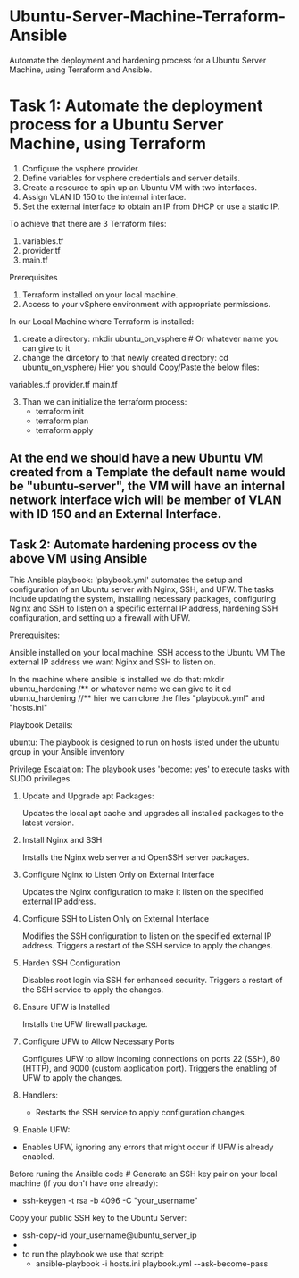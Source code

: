 # Ubuntu-Server-Machine-Terraform-Ansible
Automate the deployment and hardening process for a Ubuntu Server Machine, using Terraform and Ansible.

# Task 1: Automate the deployment process for a Ubuntu Server Machine, using Terraform

1. Configure the vsphere provider.
2. Define variables for vsphere credentials and server details.
3. Create a resource to spin up an Ubuntu VM with two interfaces.
4. Assign VLAN ID 150 to the internal interface.
5. Set the external interface to obtain an IP from DHCP or use a static IP.

To achieve that there are 3 Terraform files:
 1. variables.tf
 2. provider.tf
 3. main.tf

Prerequisites

1. Terraform installed on your local machine.
2. Access to your vSphere environment with appropriate permissions.

In our Local Machine where Terraform is installed:
1. create a directory:
     mkdir ubuntu_on_vsphere # Or whatever name you can give to it
2. change the dircetory to that newly created directory:
    cd ubuntu_on_vsphere/ Hier you should Copy/Paste the below files: 
 
 variables.tf
 provider.tf
 main.tf


3. Than we can initialize the terraform process:
    - terraform init
    - terraform plan
    - terraform apply
      
At the end we should have a new Ubuntu VM created from a Template the default name would be "ubuntu-server", the VM will have an internal network interface wich will be member of VLAN with ID 150 and an External Interface.
------------------------
Task 2: Automate hardening process ov the above VM using Ansible
-----------------------------------------------------------------
This Ansible playbook: 'playbook.yml' automates the setup and configuration of an Ubuntu server with Nginx, SSH, and UFW. The tasks include updating the system, 
installing necessary packages, configuring Nginx and SSH to listen on a specific external IP address, hardening SSH configuration, and setting up a firewall with UFW.

Prerequisites:

Ansible installed on your local machine.
SSH access to the Ubuntu VM
The external IP address we want Nginx and SSH to listen on.

In the machine where ansible is installed we do that:
 mkdir ubuntu_hardening /** or whatever name we can give to it
 cd ubuntu_hardening //** hier we can clone the files "playbook.yml" and "hosts.ini"

Playbook Details:

ubuntu: The playbook is designed to run on hosts listed under the ubuntu group in your Ansible inventory

Privilege Escalation:
The playbook uses 'become: yes' to execute tasks with SUDO privileges.

1. Update and Upgrade apt Packages:

   Updates the local apt cache and upgrades all installed packages to the latest version.

2. Install Nginx and SSH

   Installs the Nginx web server and OpenSSH server packages.

3. Configure Nginx to Listen Only on External Interface

   Updates the Nginx configuration to make it listen on the specified external IP address.

4. Configure SSH to Listen Only on External Interface

    Modifies the SSH configuration to listen on the specified external IP address.
    Triggers a restart of the SSH service to apply the changes.

5. Harden SSH Configuration

   Disables root login via SSH for enhanced security.
   Triggers a restart of the SSH service to apply the changes.

6. Ensure UFW is Installed

   Installs the UFW firewall package.

7. Configure UFW to Allow Necessary Ports

    Configures UFW to allow incoming connections on ports 22 (SSH), 80 (HTTP), and 9000 (custom application port).
    Triggers the enabling of UFW to apply the changes.

8. Handlers:
   - Restarts the SSH service to apply configuration changes.

9. Enable UFW:
  - Enables UFW, ignoring any errors that might occur if UFW is already enabled.
  
Before runing the Ansible code # Generate an SSH key pair on your local machine (if you don't have one already):
 - ssh-keygen -t rsa -b 4096 -C "your_username"

Copy your public SSH key to the Ubuntu Server:
 - ssh-copy-id your_username@ubuntu_server_ip
 - 
- to run the playbook we use that script:
   - ansible-playbook -i hosts.ini playbook.yml --ask-become-pass
